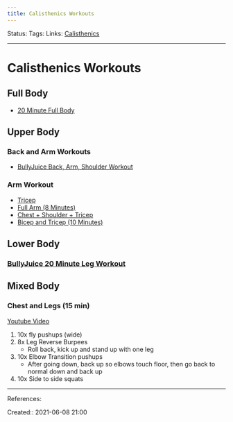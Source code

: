 ```yaml
---
title: Calisthenics Workouts
---
```

Status:
Tags:
Links: [Calisthenics](out/calisthenics.md)
___
# Calisthenics Workouts
## Full Body
- [20 Minute Full Body](https://www.youtube.com/watch?v=mm47bCaCzpQ&ab_channel=BullyJuice)
## Upper Body
### Back and Arm Workouts
- [BullyJuice Back, Arm, Shoulder Workout](out/bullyjuice-back-arm-shoulder-workout.md)

### Arm Workout
- [Tricep](https://www.youtube.com/watch?v=z8_fSUc7MTw&ab_channel=THENX)
- [Full Arm (8 Minutes)](https://www.youtube.com/watch?v=wwKb-wZCEjs)
- [Chest + Shoulder + Tricep](https://www.youtube.com/watch?v=DrUEFnF5kG4)
- [Bicep and Tricep (10 Minutes)](https://www.youtube.com/watch?v=U4ThnZdBryA)
## Lower Body
### [BullyJuice 20 Minute Leg Workout](https://www.youtube.com/watch?v=GfUpbhaCK7Y&list=PLjngT6yRRZHPsjj-CIduSL9FpclppM9qm&index=12&ab_channel=BullyJuice)
## Mixed Body
### Chest and Legs (15 min)
[Youtube Video](https://www.youtube.com/watch?v=4gxkJiZWZME&ab_channel=AdamFrater)
1. 10x fly pushups (wide)
2. 8x Leg Reverse Burpees
	- Roll back, kick up and stand up with one leg
3. 10x Elbow Transition pushups
	- After going down, back up so elbows touch floor, then go back to normal down and back up
4. 10x Side to side squats
___
References:

Created:: 2021-06-08 21:00